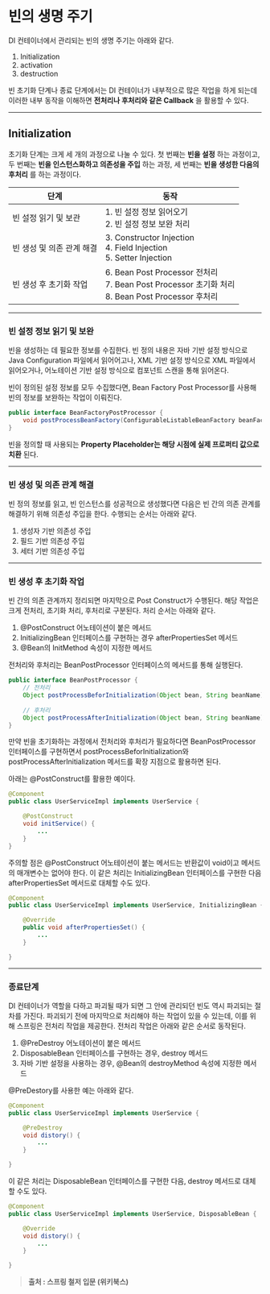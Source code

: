 # 빈의 생명 주기
DI 컨테이너에서 관리되는 빈의 생명 주기는 아래와 같다.

1. Initialization
2. activation
3. destruction

빈 초기화 단계나 종료 단계에서는 DI 컨테이너가 내부적으로 많은 작업을 하게 되는데 이러한 내부 동작을 이해하면 __전처리나 후처리와 같은 Callback__ 을 활용할 수 있다.

___

## Initialization
초기화 단계는 크게 세 개의 과정으로 나눌 수 있다. 첫 번째는 __빈을 설정__ 하는 과정이고, 두 번째는 __빈을 인스턴스화하고 의존성을 주입__ 하는 과정, 세 번째는 __빈을 생성한 다음의 후처리__ 를 하는 과정이다.

|단계|동작|
|--|--|
|빈 설정 읽기 및 보관|1. 빈 설정 정보 읽어오기 </br> 2. 빈 설정 정보 보완 처리|
|빈 생성 및 의존 관계 해결|3. Constructor Injection </br> 4. Field Injection </br> 5. Setter Injection|
|빈 생성 후 초기화 작업|6. Bean Post Processor 전처리 </br> 7. Bean Post Processor 초기화 처리 </br> 8. Bean Post Processor 후처리|
___

### __빈 설정 정보 읽기 및 보완__
빈을 생성하는 데 필요한 정보를 수집한다. 빈 정의 내용은 자바 기반 설정 방식으로 Java Configuration 파일에서 읽어어고나, XML 기반 설정 방식으로 XML 파일에서 읽어오거나, 어노테이션 기반 설정 방식으로 컴포넌트 스캔을 통해 읽어온다.

빈이 정의된 설정 정보를 모두 수집했다면, Bean Factory Post Processor를 사용해 빈의 정보를 보완하는 작업이 이뤄진다.

```java
public interface BeanFactoryPostProcessor {
    void postProcessBeanFactory(ConfigurableListableBeanFactory beanFactory);
}
```

빈을 정의할 때 사용되는 __Property Placeholder는 해당 시점에 실제 프로퍼티 값으로 치환__ 된다.
___

### __빈 생성 및 의존 관계 해결__
빈 정의 정보를 읽고, 빈 인스턴스를 성공적으로 생성했다면 다음은 빈 간의 의존 관계를 해결하기 위해 의존성 주입을 한다. 수행되는 순서는 아래와 같다.

1. 생성자 기반 의존성 주입
2. 필드 기반 의존성 주입
3. 세터 기반 의존성 주입

___

### __빈 생성 후 초기화 작업__
빈 간의 의존 관계까지 정리되면 마지막으로 Post Construct가 수행된다. 해당 작업은 크게 전처리, 초기화 처리, 후처리로 구분된다. 처리 순서는 아래와 같다.

1. @PostConstruct 어노테이션이 붙은 메서드
2. InitializingBean 인터페이스를 구현하는 경우 afterPropertiesSet 메서드
3. @Bean의 InitMethod 속성이 지정한 메서드

전처리와 후처리는 BeanPostProcessor 인터페이스의 메서드를 통해 실행된다.

```java
public interface BeanPostProcessor {
    // 전처리
    Object postProcessBeforInitialization(Object bean, String beanName);
    
    // 후처리
    Object postProcessAfterInitialization(Object bean, String beanName);
}
```

만약 빈을 초기화하는 과정에서 전처리와 후처리가 필요하다면 BeanPostProcessor 인터페이스를 구현하면서 postProcessBeforInitialization와 postProcessAfterInitialization 메서드를 확장 지점으로 활용하면 된다.

아래는 @PostConstruct를 활용한 예이다.

```java
@Component
public class UserServiceImpl implements UserService {

    @PostConstruct
    void initService() {
        ...
    }
}
```
주의할 점은 @PostConstruct 어노테이션이 붙는 메서드는 반환값이 void이고 메서드의 매개변수는 없어야 한다. 이 같은 처리는 InitializingBean 인터페이스를 구현한 다음 afterPropertiesSet 메서드로 대체할 수도 있다.

```java
@Component
public class UserServiceImpl implements UserService, InitializingBean {

    @Override
    public void afterPropertiesSet() {
        ...
    }

}
```
___

### __종료단계__
DI 컨테이너가 역할을 다하고 파괴될 때가 되면 그 안에 관리되던 빈도 역시 파괴되는 절차를 가진다. 파괴되기 전에 마지막으로 처리해야 하는 작업이 있을 수 있는데, 이를 위해 스프링은 전처리 작업을 제공한다. 전처리 작업은 아래와 같은 순서로 동작된다.

1. @PreDestroy 어노테이션이 붙은 메서드
2. DisposableBean 인터페이스를 구현하는 경우, destroy 메서드
3. 자바 기반 설정을 사용하는 경우, @Bean의 destroyMethod 속성에 지정한 메서드

@PreDestory를 사용한 예는 아래와 같다.

```java
@Component
public class UserServiceImpl implements UserService {

    @PreDestroy
    void distory() {
        ...
    }

}
```

이 같은 처리는 DisposableBean 인터페이스를 구현한 다음, destroy 메서드로 대체할 수도 있다.

```java
@Component
public class UserServiceImpl implements UserService, DisposableBean {

    @Override
    void distory() {
        ...
    }

}
```

> __출처 : 스프링 철저 입문 (위키북스)__